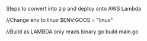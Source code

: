Steps to convert into zip and deploy onto AWS Lambda

//Change env to linux
$ENV:GOOS = "linux"     

//Build as LAMBDA only reads binary
go build main.go
